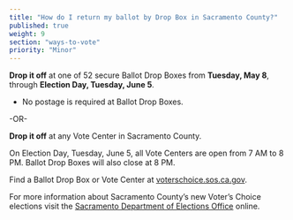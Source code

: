 ```yaml
---
title: "How do I return my ballot by Drop Box in Sacramento County?"
published: true
weight: 9
section: "ways-to-vote"
priority: "Minor"
---
```


**Drop it off** at one of 52 secure Ballot Drop Boxes from **Tuesday, May 8**, through **Election Day, Tuesday, June 5**.  

- No postage is required at Ballot Drop Boxes.      

-OR-

**Drop it off** at any Vote Center in Sacramento County.   

On Election Day, Tuesday, June 5, all Vote Centers are open from 7 AM to 8 PM. Ballot Drop Boxes will also close at 8 PM. 

Find a Ballot Drop Box or Vote Center at [voterschoice.sos.ca.gov](http://www.sos.ca.gov/elections/voters-choice-act/). 

For more information about Sacramento County’s new Voter’s Choice elections visit the [Sacramento Department of Elections Office](http://www.elections.saccounty.net/VoteCenters/Pages/Vote-Center.aspx) online.  
